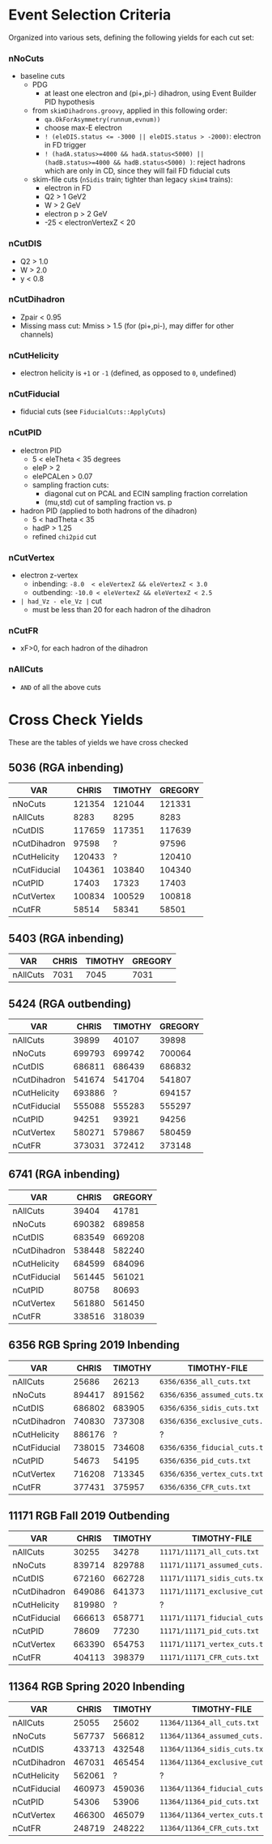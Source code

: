 # Event Selection Criteria
Organized into various sets, defining the following yields for each cut set:

### nNoCuts
- baseline cuts
  - PDG
    - at least one electron and (pi+,pi-) dihadron, using Event Builder PID hypothesis
  - from `skimDihadrons.groovy`, applied in this following order:
    - `qa.OkForAsymmetry(runnum,evnum))`
    - choose max-E electron
    - `! (eleDIS.status <= -3000 || eleDIS.status > -2000)`: electron in FD trigger
    - `! (hadA.status>=4000 && hadA.status<5000) || (hadB.status>=4000 && hadB.status<5000) )`: reject hadrons which are only in CD, since they will fail FD fiducial cuts
  - skim-file cuts (`nSidis` train; tighter than legacy `skim4` trains):
    - electron in FD
    - Q2 > 1 GeV2
    - W > 2 GeV
    - electron p > 2 GeV
    - -25 < electronVertexZ < 20

### nCutDIS
- Q2 > 1.0
- W > 2.0
- y < 0.8

### nCutDihadron
- Zpair < 0.95
- Missing mass cut: Mmiss > 1.5 (for (pi+,pi-), may differ for other channels)

### nCutHelicity
- electron helicity is `+1` or `-1` (defined, as opposed to `0`, undefined)

### nCutFiducial
- fiducial cuts (see `FiducialCuts::ApplyCuts`)

### nCutPID
- electron PID
  - 5 < eleTheta < 35 degrees
  - eleP > 2
  - elePCALen > 0.07
  - sampling fraction cuts:
    - diagonal cut on PCAL and ECIN sampling fraction correlation
    - (mu,std) cut of sampling fraction vs. p
- hadron PID (applied to both hadrons of the dihadron)
  - 5 < hadTheta < 35
  - hadP > 1.25
  - refined `chi2pid` cut

### nCutVertex
- electron z-vertex
  - inbending:  `-8.0  < eleVertexZ && eleVertexZ < 3.0`
  - outbending: `-10.0 < eleVertexZ && eleVertexZ < 2.5`
- `| had_Vz - ele_Vz |` cut
  - must be less than 20 for each hadron of the dihadron

### nCutFR
- xF>0, for each hadron of the dihadron

### nAllCuts
- `AND` of all the above cuts


# Cross Check Yields
These are the tables of yields we have cross checked

## 5036 (RGA inbending)
| VAR          | CHRIS  | TIMOTHY | GREGORY |
| ---          | ---    | ---     | ---     |
| nNoCuts      | 121354 | 121044  |  121331 |
| nAllCuts     | 8283   | 8295    |  8283   |
| nCutDIS      | 117659 | 117351  |  117639 |
| nCutDihadron | 97598  | ?       |  97596  |
| nCutHelicity | 120433 | ?       |  120410 |
| nCutFiducial | 104361 | 103840  |  104340 |
| nCutPID      | 17403  | 17323   |  17403  |
| nCutVertex   | 100834 | 100529  |  100818 |
| nCutFR       | 58514  | 58341   |  58501  |

## 5403 (RGA inbending)
| VAR      | CHRIS | TIMOTHY | GREGORY |
| ---      | ---   | ---     | ---     |
| nAllCuts | 7031  | 7045    | 7031    |

## 5424 (RGA outbending)
| VAR          | CHRIS  | TIMOTHY | GREGORY |
| ---          | ---    | ---     | ---     |
| nAllCuts     | 39899  | 40107   | 39898   |
| nNoCuts      | 699793 | 699742  | 700064  |
| nCutDIS      | 686811 | 686439  | 686832  |
| nCutDihadron | 541674 | 541704  | 541807  |
| nCutHelicity | 693886 | ?       | 694157  |
| nCutFiducial | 555088 | 555283  | 555297  |
| nCutPID      | 94251  | 93921   | 94256   |
| nCutVertex   | 580271 | 579867  | 580459  |
| nCutFR       | 373031 | 372412  | 373148  |

## 6741 (RGA inbending)
| VAR          | CHRIS  | GREGORY |
| ---          | ---    | ---     |
| nAllCuts     | 39404  | 41781   |
| nNoCuts      | 690382 | 689858  |
| nCutDIS      | 683549 | 669208  |
| nCutDihadron | 538448 | 582240  |
| nCutHelicity | 684599 | 684096  |
| nCutFiducial | 561445 | 561021  |
| nCutPID      | 80758  | 80693   |
| nCutVertex   | 561880 | 561450  |
| nCutFR       | 338516 | 318039  |

## 6356 RGB Spring 2019 Inbending
| VAR          | CHRIS  | TIMOTHY | TIMOTHY-FILE                   |
| ---          | ---    | ---     | ---                            |
| nAllCuts     | 25686  | 26213   | `6356/6356_all_cuts.txt`       |
| nNoCuts      | 894417 | 891562  | `6356/6356_assumed_cuts.txt`   |
| nCutDIS      | 686802 | 683905  | `6356/6356_sidis_cuts.txt`     |
| nCutDihadron | 740830 | 737308  | `6356/6356_exclusive_cuts.txt` |
| nCutHelicity | 886176 | ?       | ?                              |
| nCutFiducial | 738015 | 734608  | `6356/6356_fiducial_cuts.txt`  |
| nCutPID      | 54673  | 54195   | `6356/6356_pid_cuts.txt`       |
| nCutVertex   | 716208 | 713345  | `6356/6356_vertex_cuts.txt`    |
| nCutFR       | 377431 | 375957  | `6356/6356_CFR_cuts.txt`       |

## 11171 RGB Fall 2019 Outbending
| VAR          | CHRIS  | TIMOTHY | TIMOTHY-FILE                     |
| ---          | ---    | ---     | ---                              |
| nAllCuts     | 30255  | 34278   | `11171/11171_all_cuts.txt`       |
| nNoCuts      | 839714 | 829788  | `11171/11171_assumed_cuts.txt`   |
| nCutDIS      | 672160 | 662728  | `11171/11171_sidis_cuts.txt`     |
| nCutDihadron | 649086 | 641373  | `11171/11171_exclusive_cuts.txt` |
| nCutHelicity | 819980 | ?       | ?                                |
| nCutFiducial | 666613 | 658771  | `11171/11171_fiducial_cuts.txt`  |
| nCutPID      | 78609  | 77230   | `11171/11171_pid_cuts.txt`       |
| nCutVertex   | 663390 | 654753  | `11171/11171_vertex_cuts.txt`    |
| nCutFR       | 404113 | 398379  | `11171/11171_CFR_cuts.txt`       |

## 11364 RGB Spring 2020 Inbending
| VAR          | CHRIS  | TIMOTHY | TIMOTHY-FILE                     |
| ---          | ---    | ---     | ---                              |
| nAllCuts     | 25055  | 25602   | `11364/11364_all_cuts.txt`       |
| nNoCuts      | 567737 | 566812  | `11364/11364_assumed_cuts.txt`   |
| nCutDIS      | 433713 | 432548  | `11364/11364_sidis_cuts.txt`     |
| nCutDihadron | 467031 | 465454  | `11364/11364_exclusive_cuts.txt` |
| nCutHelicity | 562061 | ?       | ?                                |
| nCutFiducial | 460973 | 459036  | `11364/11364_fiducial_cuts.txt`  |
| nCutPID      | 54306  | 53906   | `11364/11364_pid_cuts.txt`       |
| nCutVertex   | 466300 | 465079  | `11364/11364_vertex_cuts.txt`    |
| nCutFR       | 248719 | 248222  | `11364/11364_CFR_cuts.txt`       |

